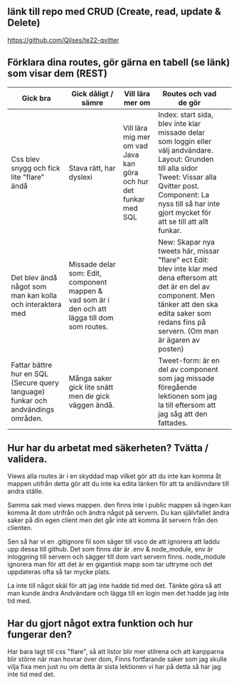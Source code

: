 **länk till repo med CRUD (Create, read, update & Delete)**
----------------------------------------------------------------------
https://github.com/Qilses/te22-qvitter 


**Förklara dina routes, gör gärna en tabell (se länk) som visar dem (REST)**
--------------------------------------------------------------------------
| Gick bra                                                                           	| Gick dåligt / sämre                                                                               	| Vill lära mer om                                                   	| Routes och vad de gör                                                                                                                                                                                                                	|   	|
|------------------------------------------------------------------------------------	|--------------------------------------------------------------------------------------------------	|--------------------------------------------------------------------	|--------------------------------------------------------------------------------------------------------------------------------------------------------------------------------------------------------------------------------------	|---	|
| Css blev  snygg och  fick lite  "flare" ändå                                       	| Stava rätt, har dyslexi                                                                          	| Vill lära mig mer om vad Java kan  göra och hur det funkar med SQL 	| Index: start sida, blev inte klar missade delar som loggin eller välj andvändare. Layout: Grunden till alla sidor Tweet: Vissar alla Qvitter post. Component: La nyss till så har inte gjort mycket för att se till att allt funkar. 	|   	|
| Det blev ändå något som man kan kolla och interaktera med                                                               	| Missade delar som: Edit, component mappen & vad som är i den  och att lägga till dom som routes. 	|                                                                    	| New: Skapar nya tweets här, missar "flare" ect Edit: blev inte klar med dena eftersom att det är en del av component. Men tänker att den ska edita saker som redans fins på servern. (Om man är ägaren av posten)                    	|   	|
| Fattar bättre hur en  SQL (Secure query language)  funkar och andvändings områden. 	| Många saker gick  lite snätt men de  gick väggen ändå.                                           	|                                                                    	| Tweet-form: är en del av component som jag missade föregående lektionen som jag la till eftersom att jag såg att den fattades.                                                                                                       	|   	|




**Hur har du arbetat med säkerheten? Tvätta / validera.**
----------------------------------------------------------------------
Views alla routes är i en skyddad map vilket gör att du inte kan komma åt mappen utifrån detta gör att du inte ka edita länken för att ta andävndare till andra ställe. 

Samma sak med views mappen. den finns inte i public mappen så ingen kan komma åt dom utrifrån och ändra något på servern. Du kan självfallet ändra saker på din egen client men det går inte att komma åt servern från den clienten. 

Sen så har vi en .gitignore fil som säger till vsco de att ignorera att laddu upp dessa till github. Det som finns där är .env & node_module, env är inloggning till servern och sägger till dom vart servern finns. node_module ignorera man för att det är en gigantisk mapp som tar uttryme och det uppdateras ofta så tar mycke plats.

La inte till något skäl för att jag inte hadde tid med det. Tänkte göra så att man kunde ändra Andvändare och lägga till en login men det hadde jag inte tid med. 




**Har du gjort något extra funktion och hur fungerar den?**
-
Har bara lagt till css "flare", så att listor blir mer stilrena och att kanpparna blir större när man hovrar över dom, Finns fortfarande saker som jag skulle vilja fixa men just nu om detta är sista lektionen vi har på detta så har jag inte tid med det.

    

    
